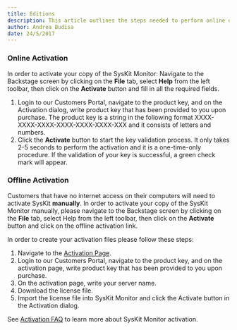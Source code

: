 ```yaml
---
title: Editions
description: This article outlines the steps needed to perform online or offline product activation.
author: Andrea Budisa
date: 24/5/2017
---
```

### Online Activation

In order to activate your copy of the SysKit Monitor: Navigate to the Backstage screen by clicking on the __File__ tab, select __Help__ from the left toolbar, then click on the __Activate__ button and fill in all the required fields.

1. Login to our Customers Portal, navigate to the product key, and on the Activation dialog, write product key that has been provided to you upon purchase. The product key is a string in the following format XXXX-XXXX-XXXX-XXXX-XXXX-XXXX-XXX and it consists of letters and numbers.
2. Click the __Activate__ button to start the key validation process. It only takes 2-5 seconds to perform the activation and it is a one-time-only procedure. If the validation of your key is successful, a green check mark will appear.

### Offline Activation

Customers that have no internet access on their computers will need to activate SysKit __manually__. In order to activate your copy of the SysKit Monitor manually, please navigate to the Backstage screen by clicking on the __File__ tab, select Help from the left toolbar, then click on the __Activate__ button and click on the offline activation link.

In order to create your activation files please follow these steps:

1. Navigate to the [Activation Page](https://my.syskit.com/activation/?P=Monitor).
2. Login to our Customers Portal, navigate to the product key, and on the activation page, write product key that has been provided to you upon purchase.
3. On the activation page, write your server name.
4. Download the license file.
5. Import the license file into SysKit Monitor and click the Activate button in the Activation dialog.

See [Activation FAQ](#internal/activation/activation-faq/) to learn more about SysKit Monitor activation.